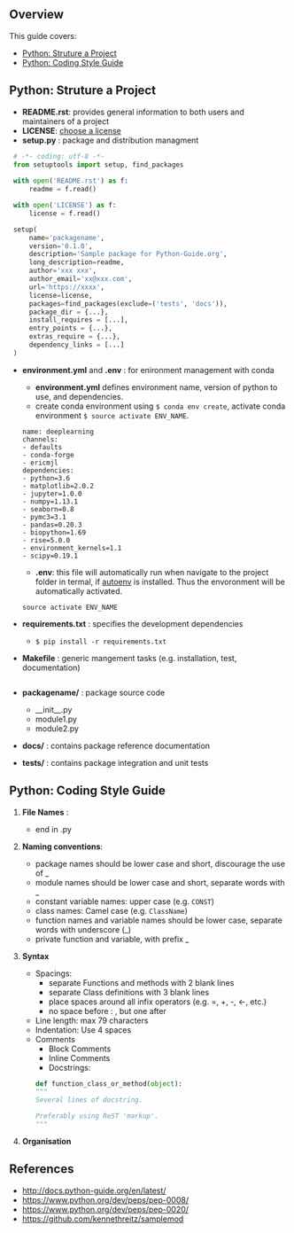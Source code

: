 ## Overview
This guide covers: 
* [Python: Struture a Project](https://github.com/chenkonturek/CodingGuides/blob/master/Python_project_guide.md#python-struture-project)  
* [Python: Coding Style Guide](https://github.com/chenkonturek/CodingGuides/blob/master/Python_project_guide.md#python-coding-style-guide)


## Python: Struture a Project 

* **README.rst**: provides general information to both users and maintainers of a project 
* **LICENSE**: [choose a license](http://choosealicense.com/)  
* **setup.py** : package and distribution managment 
```python
 # -*- coding: utf-8 -*-
 from setuptools import setup, find_packages
 
 with open('README.rst') as f:
     readme = f.read()

 with open('LICENSE') as f:
     license = f.read()

 setup(
     name='packagename',
     version='0.1.0',
     description='Sample package for Python-Guide.org',
     long_description=readme,
     author='xxx xxx',
     author_email='xx@xxx.com',
     url='https://xxxx',
     license=license,
     packages=find_packages(exclude=('tests', 'docs')),
     package_dir = {...},
     install_requires = [...],
     entry_points = {...},
     extras_require = {...},
     dependency_links = [...]
 )
```

* **environment.yml** and **.env** :  for enironment management with conda 
    * **environment.yml** defines environment name, version of python to use, and dependencies. 
    * create conda environment using `$ conda env create`, activate conda environment `$ source activate ENV_NAME`. 
    ```
    name: deeplearning 
    channels:
    - defaults
    - conda-forge
    - ericmjl
    dependencies:
    - python=3.6
    - matplotlib=2.0.2
    - jupyter=1.0.0
    - numpy=1.13.1
    - seaborn=0.8
    - pymc3=3.1
    - pandas=0.20.3
    - biopython=1.69
    - rise=5.0.0
    - environment_kernels=1.1
    - scipy=0.19.1
    ```
    
    * **.env**: this file will automatically run when navigate to the project folder in termal, if [autoenv](https://github.com/kennethreitz/autoenv ) is installed. Thus the envoronment will be automatically activated.  
    ```
    source activate ENV_NAME
    ```
    
* **requirements.txt** : specifies the development dependencies 
  * `$ pip install -r requirements.txt`  
* **Makefile** : generic mangement tasks (e.g. installation, test, documentation)
  ```
  
  ```
 
* **packagename/** : package source code 
  * \_\_init\_\_.py
  * module1.py
  * module2.py
* **docs/** : contains package reference documentation 
* **tests/** : contains package integration and unit tests  
  

## Python: Coding Style Guide 

1. **File Names** : 
   * end in .py 
2. **Naming conventions**: 
   * package names should be lower case and short, discourage the use of _ 
   * module names should be lower case and short, separate words with _ 
   * constant variable names: upper case (e.g. `CONST`)
   * class names: Camel case (e.g. `ClassName`) 
   * function names and variable names should be lower case, separate words with underscore (_) 
   * private function and variable, with prefix _  
   
3. **Syntax** 
    * Spacings:  
      * separate Functions and methods with 2 blank lines
      * separate Class definitions with 3 blank lines
      * place spaces around all infix operators (e.g. =, +, -, <-, etc.) 
      * no space before : , but one after 
    * Line length:  max 79 characters 
    * Indentation: Use 4 spaces  
    * Comments 
      * Block Comments  
      * Inline Comments   
      * Docstrings: 
      ```python 
      def function_class_or_method(object):
      """
      Several lines of docstring.

      Preferably using ReST 'markup'.
      """
      ```
      
 4. **Organisation** 

## References 
* http://docs.python-guide.org/en/latest/
* https://www.python.org/dev/peps/pep-0008/
* https://www.python.org/dev/peps/pep-0020/
* https://github.com/kennethreitz/samplemod 




